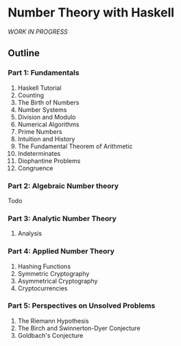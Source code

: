 # Number Theory with Haskell
*WORK IN PROGRESS*

## Outline

### Part 1: Fundamentals
1. Haskell Tutorial
2. Counting
  1. The Birth of Numbers
  2. Number Systems
3. Division and Modulo
4. Numerical Algorithms
5. Prime Numbers
  1. Intuition and History
  2. The Fundamental Theorem of Arithmetic
6. Indeterminates
7. Diophantine Problems
9. Congruence

### Part 2: Algebraic Number theory
Todo

### Part 3: Analytic Number Theory
1. Analysis

### Part 4: Applied Number Theory
1. Hashing Functions
2. Symmetric Cryptography
2. Asymmetrical Cryptography
3. Cryptocurrencies

### Part 5: Perspectives on Unsolved Problems
1. The Riemann Hypothesis
2. The Birch and Swinnerton-Dyer Conjecture
3. Goldbach's Conjecture
